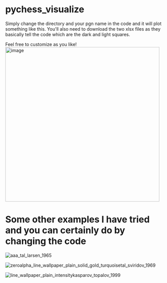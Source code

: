 # pychess_visualize

Simply change the directory and your pgn name in the code and it will plot something like this.
You'll also need to download the two xlsx files as they basically tell the code which are the dark and light squares.

Feel free to customize as you like!
<img width="484" alt="image" src="https://user-images.githubusercontent.com/41393164/155405461-be865867-ff48-417f-acdf-01889a9c31c9.png">

# Some other examples I have tried and you can certainly do by changing the code
![aaa_tal_larsen_1965](https://user-images.githubusercontent.com/41393164/155404543-fbe83110-4c88-40d6-a7ce-e380af84b649.png)

![zeroalpha_line_wallpaper_plain_solid_gold_turquoisetal_sviridov_1969](https://user-images.githubusercontent.com/41393164/155404605-caf81bb0-8236-4bf8-882a-e3ce5a948167.png)

![line_wallpaper_plain_intensitykasparov_topalov_1999](https://user-images.githubusercontent.com/41393164/155404635-5f9f3a8d-7c48-4b02-a05c-36e0007f2585.png)


